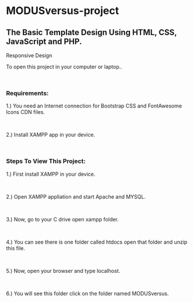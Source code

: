 # MODUSversus-project

<h2>The Basic Template Design Using HTML, CSS, JavaScript and PHP.</h2>
<p>Responsive Design </p>
<p>To open this project in your computer or laptop..</p>
<br>

<h3>Requirements:</h3>
  <p>1.) You need an Internet connection for Bootstrap CSS and FontAwesome Icons CDN files.</p><br>
  <p>2.) Install XAMPP app in your device.</p><br>

<h3>Steps To View This Project:</h3>
  <p>1.) First install XAMPP in your device.</p> <br>
  <p>2.) Open XAMPP appliation and start Apache and MYSQL.</p><br>
  <p>3.) Now, go to your C drive open xampp folder.</p><br>
  <p>4.) You can see there is one folder called htdocs open that folder and unzip this file.</p><br>
  <p>5.) Now, open your browser and type localhost.</p><br>
  <p>6.) You will see this folder click on the folder named MODUSversus.</p><br>
 
